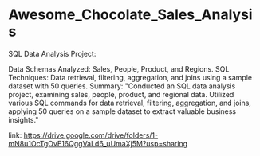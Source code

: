# Awesome_Chocolate_Sales_Analysis
SQL Data Analysis Project:

Data Schemas Analyzed: Sales, People, Product, and Regions.
SQL Techniques: Data retrieval, filtering, aggregation, and joins using a sample dataset with 50 queries.
Summary:
"Conducted an SQL data analysis project, examining sales, people, product, and regional data. Utilized various SQL commands for data retrieval, filtering, aggregation, and joins, applying 50 queries on a sample dataset to extract valuable business insights."

link: https://drive.google.com/drive/folders/1-mN8u1OcTgOvE16QggVaLd6_uUmaXj5M?usp=sharing
